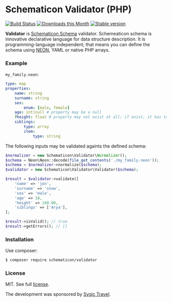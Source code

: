 Schematicon Validator (PHP)
===========================

[![Build Status](https://travis-ci.org/schematicon/validator-php.svg?branch=master)](https://travis-ci.org/schematicon/validator-php)
[![Downloads this Month](https://img.shields.io/packagist/dm/schematicon/validator.svg?style=flat)](https://packagist.org/packages/schematicon/validator)
[![Stable version](http://img.shields.io/packagist/v/schematicon/validator.svg?style=flat)](https://packagist.org/packages/schematicon/validator)

**Validator** is [Schematicon Schema](https://github.com/schematicon/spec) validator. Schemeaticon schema is innovative declarative language for data structure description. It is programming-language independent; that means you can define the schema using [NEON](https://ne-on.org/), YAML or native PHP arrays.

### Example

`my_family.neon`:
```yaml
type: map
properties:
	name: string
	surname: string
	sex:
		enum: [male, female]
	age: int|null # property may be a null
	?height: float # property may not exist at all; if exist, it has to be a float
	siblings:
		type: array
		item:
			type: string
```

The following inputs may be validated againts the defined schema:
```php
$normalizer = new Schematicon\Validator\Normalizer();
$schema = Neon\Neon::decode(file_get_contents('./my_family.neon'));
$schema = $normalizer->normalize($schema);
$validator = new Schematicon\Validator\Validator($schema);

$result = $validator->validate([
	'name' => 'jon',
	'surname' => 'snow',
	'sex' => 'male',
	'age' => 18,
	'height' => 180.00,
	'siblings' => ['Arya'],
];

$result->isValid(); // true
$result->getErrors(); // []
```

### Installation

Use composer:

```bash
$ composer require schematicon/validator
```

### License

MIT. See full [license](license.md).

The development was sponsored by [Sygic Travel](https://travel.sygic.com).
